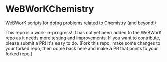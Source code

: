 # WeBWorKChemistry
WeBWorK scripts for doing problems related to Chemistry (and beyond!)

This repo is a work-in-progress!  It has not yet been added to the WeBWorK repo as it needs more testing and improvements.  If you want to contribute, please submit a PR!  It's easy to do.  (Fork this repo, make some changes to your forked repo, then come back here and make a PR that points to your forked repo.)  
